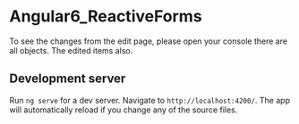 # Angular6_ReactiveForms

To see the changes from the edit page, please open your console there are all objects.
The edited items also.

## Development server

Run `ng serve` for a dev server. Navigate to `http://localhost:4200/`. The app will automatically reload if you change any of the source files.
